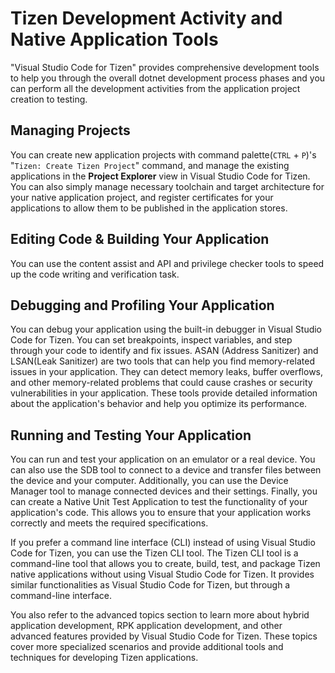 # Tizen Development Activity and Native Application Tools

"Visual Studio Code for Tizen" provides  comprehensive development tools to help you through the overall dotnet development process phases and you can perform all the development activities from the application project creation to testing.

## Managing Projects
<!-- 
  - createing project
  - app sigining (\w certificate manager)
-->
 You can create new application projects with command palette(`CTRL` + `P`)'s  "`Tizen: Create Tizen Project`" command, and manage the existing applications in the **Project Explorer** view in Visual Studio Code for Tizen. You can also simply manage necessary toolchain and target architecture for your native application project, and register certificates for your applications to allow them to be published in the application stores.

## Editing Code & Building Your Application
You can use the content assist and API and privilege checker tools to speed up the code writing and verification task.
<!-- 
  - content assist
  - api & privilege checker
-->

<!-- ## Configuring Your Application 
 - manifest editor
 - resource manager (po editor)
-->

## Debugging and Profiling Your Application
<!-- 
 - Debug Application
 - ASAN / LSAN
-->
You can debug your application using the built-in debugger in Visual Studio Code for Tizen. You can set breakpoints, inspect variables, and step through your code to identify and fix issues. ASAN (Address Sanitizer) and LSAN(Leak Sanitizer) are two tools that can help you find memory-related issues in your application. They can detect memory leaks, buffer overflows, and other memory-related problems that could cause crashes or security vulnerabilities in your application.
These tools provide detailed information about the application's behavior and help you optimize its performance.

## Running and Testing Your Application
<!-- 
- emulator
- sdb
- device manager
- Native Unit Test Application
-->
You can run and test your application on an emulator or a real device. You can also use the SDB tool to connect to a device and transfer files between the device and your computer. Additionally, you can use the Device Manager tool to manage connected devices and their settings. Finally, you can create a Native Unit Test Application to test the functionality of your application's code. This allows you to ensure that your application works correctly and meets the required specifications.

<!-- ## Command Line Interface
- CLI
-->
If you prefer a command line interface (CLI) instead of using Visual Studio Code for Tizen, you can use the Tizen CLI tool. The Tizen CLI tool is a command-line tool that allows you to create, build, test, and package Tizen native applications without using Visual Studio Code for Tizen. It provides similar functionalities as Visual Studio Code for Tizen, but through a command-line interface.

<!-- ## Advanced Topics
- Hybrid Application Development
- RPK Application Development
- Tizen Command Palette commands
-->
You also refer to the advanced topics section to learn more about hybrid application development, RPK application development, and other advanced features provided by Visual Studio Code for Tizen. These topics cover more specialized scenarios and provide additional tools and techniques for developing Tizen applications.
